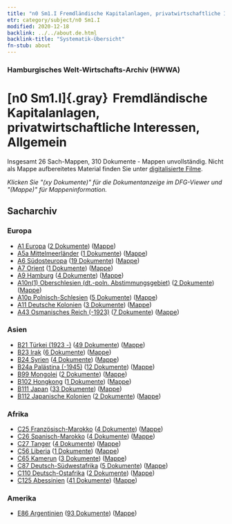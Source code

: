 ```yaml
---
title: "n0 Sm1.I Fremdländische Kapitalanlagen, privatwirtschaftliche Interessen, Allgemein"
etr: category/subject/n0 Sm1.I
modified: 2020-12-18
backlink: ../../about.de.html
backlink-title: "Systematik-Übersicht"
fn-stub: about
---
```


### Hamburgisches Welt-Wirtschafts-Archiv (HWWA)
# [n0 Sm1.I]{.gray}&#8201; Fremdländische Kapitalanlagen, privatwirtschaftliche Interessen, Allgemein&#160; 




Insgesamt 26 Sach-Mappen, 310 Dokumente - Mappen unvollständig.
Nicht als Mappe aufbereitetes Material finden Sie unter [digitalisierte Filme](/film/h1_sh).

_Klicken Sie "(xy Dokumente)" für die Dokumentanzeige im DFG-Viewer und "(Mappe)" für Mappeninformation._

## Sacharchiv




### Europa

- [A1 Europa](../../../geo/about.de.html#A1) (<a href="https://dfg-viewer.de/show/?tx_dlf[id]=https://pm20.zbw.eu/mets/sh/1408xx/140892/1457xx/145774/public.mets.de.xml" target="_blank">2 Dokumente</a>) ([Mappe](http://purl.org/pressemappe20/folder/sh/140892,145774))
- [A5a Mittelmeerländer](../../../geo/about.de.html#A5a) (<a href="https://dfg-viewer.de/show/?tx_dlf[id]=https://pm20.zbw.eu/mets/sh/1408xx/140899/1457xx/145774/public.mets.de.xml" target="_blank">1 Dokumente</a>) ([Mappe](http://purl.org/pressemappe20/folder/sh/140899,145774))
- [A6 Südosteuropa](../../../geo/about.de.html#A6) (<a href="https://dfg-viewer.de/show/?tx_dlf[id]=https://pm20.zbw.eu/mets/sh/1409xx/140900/1457xx/145774/public.mets.de.xml" target="_blank">19 Dokumente</a>) ([Mappe](http://purl.org/pressemappe20/folder/sh/140900,145774))
- [A7 Orient](../../../geo/about.de.html#A7) (<a href="https://dfg-viewer.de/show/?tx_dlf[id]=https://pm20.zbw.eu/mets/sh/1409xx/140902/1457xx/145774/public.mets.de.xml" target="_blank">1 Dokumente</a>) ([Mappe](http://purl.org/pressemappe20/folder/sh/140902,145774))
- [A9 Hamburg](../../../geo/about.de.html#A9) (<a href="https://dfg-viewer.de/show/?tx_dlf[id]=https://pm20.zbw.eu/mets/sh/1409xx/140905/1457xx/145774/public.mets.de.xml" target="_blank">4 Dokumente</a>) ([Mappe](http://purl.org/pressemappe20/folder/sh/140905,145774))
- [A10n(1) Oberschlesien (dt.-poln. Abstimmungsgebiet)](../../../geo/about.de.html#A10n(1)) (<a href="https://dfg-viewer.de/show/?tx_dlf[id]=https://pm20.zbw.eu/mets/sh/1409xx/140948/1457xx/145774/public.mets.de.xml" target="_blank">2 Dokumente</a>) ([Mappe](http://purl.org/pressemappe20/folder/sh/140948,145774))
- [A10p Polnisch-Schlesien](../../../geo/about.de.html#A10p) (<a href="https://dfg-viewer.de/show/?tx_dlf[id]=https://pm20.zbw.eu/mets/sh/1409xx/140951/1457xx/145774/public.mets.de.xml" target="_blank">5 Dokumente</a>) ([Mappe](http://purl.org/pressemappe20/folder/sh/140951,145774))
- [A11 Deutsche Kolonien](../../../geo/about.de.html#A11) (<a href="https://dfg-viewer.de/show/?tx_dlf[id]=https://pm20.zbw.eu/mets/sh/1409xx/140960/1457xx/145774/public.mets.de.xml" target="_blank">3 Dokumente</a>) ([Mappe](http://purl.org/pressemappe20/folder/sh/140960,145774))
- [A43 Osmanisches Reich (-1923)](../../../geo/about.de.html#A43) (<a href="https://dfg-viewer.de/show/?tx_dlf[id]=https://pm20.zbw.eu/mets/sh/1410xx/141034/1457xx/145774/public.mets.de.xml" target="_blank">7 Dokumente</a>) ([Mappe](http://purl.org/pressemappe20/folder/sh/141034,145774))

### Asien

- [B21 Türkei (1923 -)](../../../geo/about.de.html#B21) (<a href="https://dfg-viewer.de/show/?tx_dlf[id]=https://pm20.zbw.eu/mets/sh/1411xx/141111/1457xx/145774/public.mets.de.xml" target="_blank">49 Dokumente</a>) ([Mappe](http://purl.org/pressemappe20/folder/sh/141111,145774))
- [B23 Irak](../../../geo/about.de.html#B23) (<a href="https://dfg-viewer.de/show/?tx_dlf[id]=https://pm20.zbw.eu/mets/sh/1411xx/141113/1457xx/145774/public.mets.de.xml" target="_blank">6 Dokumente</a>) ([Mappe](http://purl.org/pressemappe20/folder/sh/141113,145774))
- [B24 Syrien](../../../geo/about.de.html#B24) (<a href="https://dfg-viewer.de/show/?tx_dlf[id]=https://pm20.zbw.eu/mets/sh/1411xx/141114/1457xx/145774/public.mets.de.xml" target="_blank">4 Dokumente</a>) ([Mappe](http://purl.org/pressemappe20/folder/sh/141114,145774))
- [B24a Palästina (-1945)](../../../geo/about.de.html#B24a) (<a href="https://dfg-viewer.de/show/?tx_dlf[id]=https://pm20.zbw.eu/mets/sh/1411xx/141115/1457xx/145774/public.mets.de.xml" target="_blank">12 Dokumente</a>) ([Mappe](http://purl.org/pressemappe20/folder/sh/141115,145774))
- [B99 Mongolei](../../../geo/about.de.html#B99) (<a href="https://dfg-viewer.de/show/?tx_dlf[id]=https://pm20.zbw.eu/mets/sh/1412xx/141261/1457xx/145774/public.mets.de.xml" target="_blank">2 Dokumente</a>) ([Mappe](http://purl.org/pressemappe20/folder/sh/141261,145774))
- [B102 Hongkong](../../../geo/about.de.html#B102) (<a href="https://dfg-viewer.de/show/?tx_dlf[id]=https://pm20.zbw.eu/mets/sh/1412xx/141268/1457xx/145774/public.mets.de.xml" target="_blank">1 Dokumente</a>) ([Mappe](http://purl.org/pressemappe20/folder/sh/141268,145774))
- [B111 Japan](../../../geo/about.de.html#B111) (<a href="https://dfg-viewer.de/show/?tx_dlf[id]=https://pm20.zbw.eu/mets/sh/1412xx/141272/1457xx/145774/public.mets.de.xml" target="_blank">33 Dokumente</a>) ([Mappe](http://purl.org/pressemappe20/folder/sh/141272,145774))
- [B112 Japanische Kolonien](../../../geo/about.de.html#B112) (<a href="https://dfg-viewer.de/show/?tx_dlf[id]=https://pm20.zbw.eu/mets/sh/1412xx/141273/1457xx/145774/public.mets.de.xml" target="_blank">2 Dokumente</a>) ([Mappe](http://purl.org/pressemappe20/folder/sh/141273,145774))

### Afrika

- [C25 Französisch-Marokko](../../../geo/about.de.html#C25) (<a href="https://dfg-viewer.de/show/?tx_dlf[id]=https://pm20.zbw.eu/mets/sh/1413xx/141358/1457xx/145774/public.mets.de.xml" target="_blank">4 Dokumente</a>) ([Mappe](http://purl.org/pressemappe20/folder/sh/141358,145774))
- [C26 Spanisch-Marokko](../../../geo/about.de.html#C26) (<a href="https://dfg-viewer.de/show/?tx_dlf[id]=https://pm20.zbw.eu/mets/sh/1413xx/141359/1457xx/145774/public.mets.de.xml" target="_blank">4 Dokumente</a>) ([Mappe](http://purl.org/pressemappe20/folder/sh/141359,145774))
- [C27 Tanger](../../../geo/about.de.html#C27) (<a href="https://dfg-viewer.de/show/?tx_dlf[id]=https://pm20.zbw.eu/mets/sh/1413xx/141360/1457xx/145774/public.mets.de.xml" target="_blank">4 Dokumente</a>) ([Mappe](http://purl.org/pressemappe20/folder/sh/141360,145774))
- [C56 Liberia](../../../geo/about.de.html#C56) (<a href="https://dfg-viewer.de/show/?tx_dlf[id]=https://pm20.zbw.eu/mets/sh/1414xx/141405/1457xx/145774/public.mets.de.xml" target="_blank">1 Dokumente</a>) ([Mappe](http://purl.org/pressemappe20/folder/sh/141405,145774))
- [C65 Kamerun](../../../geo/about.de.html#C65) (<a href="https://dfg-viewer.de/show/?tx_dlf[id]=https://pm20.zbw.eu/mets/sh/1414xx/141410/1457xx/145774/public.mets.de.xml" target="_blank">3 Dokumente</a>) ([Mappe](http://purl.org/pressemappe20/folder/sh/141410,145774))
- [C87 Deutsch-Südwestafrika](../../../geo/about.de.html#C87) (<a href="https://dfg-viewer.de/show/?tx_dlf[id]=https://pm20.zbw.eu/mets/sh/1414xx/141450/1457xx/145774/public.mets.de.xml" target="_blank">5 Dokumente</a>) ([Mappe](http://purl.org/pressemappe20/folder/sh/141450,145774))
- [C110 Deutsch-Ostafrika](../../../geo/about.de.html#C110) (<a href="https://dfg-viewer.de/show/?tx_dlf[id]=https://pm20.zbw.eu/mets/sh/1414xx/141471/1457xx/145774/public.mets.de.xml" target="_blank">2 Dokumente</a>) ([Mappe](http://purl.org/pressemappe20/folder/sh/141471,145774))
- [C125 Abessinien](../../../geo/about.de.html#C125) (<a href="https://dfg-viewer.de/show/?tx_dlf[id]=https://pm20.zbw.eu/mets/sh/1414xx/141482/1457xx/145774/public.mets.de.xml" target="_blank">41 Dokumente</a>) ([Mappe](http://purl.org/pressemappe20/folder/sh/141482,145774))

### Amerika

- [E86 Argentinien](../../../geo/about.de.html#E86) (<a href="https://dfg-viewer.de/show/?tx_dlf[id]=https://pm20.zbw.eu/mets/sh/1416xx/141692/1457xx/145774/public.mets.de.xml" target="_blank">93 Dokumente</a>) ([Mappe](http://purl.org/pressemappe20/folder/sh/141692,145774))


